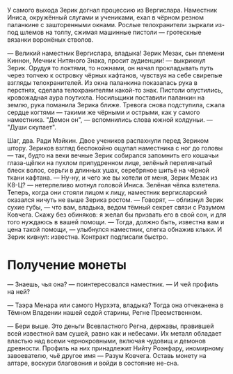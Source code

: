 У самого выхода Зерик догнал процессию из Вергислара. Наместник Иниса, окружённый слугами и учениками, ехал в чёрном резном паланкине с зашторенными окнами. Рослые телохранители зыркали из-под шлемов на толпу, сжимая машинные пистоли — гротескные вязанки воронёных стволов.

— Великий наместник Вергислара, владыка! Зерик Мезак, сын племени Киннон, Мечник Нитяного Знака, просит аудиенции! — выкрикнул Зерик. Орудуя то локтями, то ножнами, он начал прокладывать путь через толчею к островку чёрных кафтанов, чувствуя на себе свирепые взгляды телохранителей. Из окна паланкина показалась рука в перстнях, сделала телохранителям какой-то знак. Пистоли опустились, кровожадная аура поутихла. Носильщики поставили паланкин на землю, рука поманила Зерика ближе. Тревога снова подступила, сжала сердце когтями — такими же чёрными и острыми, как у самого наместника. "Демон он", — вспомнились слова южной колдуньи. — "Души скупает".

Шаг, два. Ради Мэйкин. Двое учеников распахнули перед Зериком штору. Зериков взгляд беспокойно ощупал наместника с ног до головы — так, будто на веки вечные Зерик собирался запомнить его кошачьи глаза-щёлки на пухлом припудренном лице, зелёный переливчатый блеск волос, серьги в длинных ушах, серебряное шитьё на чёрной ткани кафтана.
— Ну-ну, и чего же вы хотели от меня, Зерик Мезак из К8-Ц? — нетерпеливо мотнул головой Иниса. Зелёная чёлка взлетела. Теперь, когда они стояли лицом к лицу, наместник вергисларский оказался ничуть не выше Зерика ростом.
— Говорят, — облизнул Зерик сухие губы, — что вам, владыка, ведом тёмный секрет связи с Разумом Ковчега. Скажу без обиняков: я желал бы призвать его в свой сон, и для того нуждаюсь в вашей помощи.
— Тогда, должно быть, известна вам и цена такой помощи, — улыбнулся наместник, слегка обнажив клыки. И Зерик кивнул: известна.
Контракт подписали быстро. 

# Получение монеты
— Знаешь, чья она? — поинтересовался наместник. — И чей профиль на ней?

— Таэра Менара или самого Нурхэта, владыка? Тогда она отчеканена в Тёмном Владении нашей седой старины, Регне Преемственном.

— Бери выше. Это деньги Всевластного Регна, державы, правившей всей известной вам сушей, равно как и небесами. Их металл обладает властью над всеми чернокровными, включая чудовищ и демонов древности. Профиль на них принадлежит Нийту Роэнфару, иномирному завоевателю, чьё другое имя — Разум Ковчега. Оставь монету на алтаре, воскури благовония и войди в состояние не-сна.
